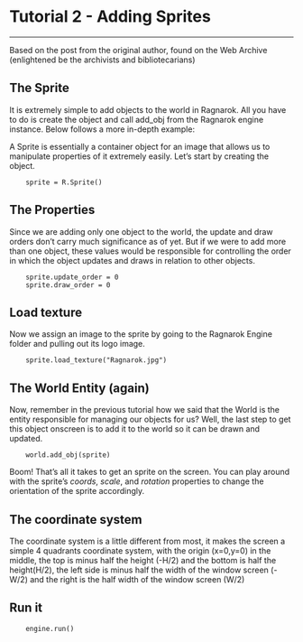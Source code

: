 # Tutorial 2 - Adding Sprites
---

Based on the post from the original author, found on the Web Archive (enlightened be the archivists and bibliotecarians)

## The Sprite

It is extremely simple to add objects to the world in Ragnarok.
All you have to do is create the object and call add_obj from the Ragnarok engine instance.
Below follows a more in-depth example:

A Sprite is essentially a container object for an image that allows us to manipulate properties of it extremely easily.
Let’s start by creating the object.

```
    sprite = R.Sprite()
```

## The Properties

Since we are adding only one object to the world, the update and draw orders don’t carry much significance as of yet.
But if we were to add more than one object, these values would be responsible for controlling the order in which the
object updates and draws in relation to other objects.

```
    sprite.update_order = 0
    sprite.draw_order = 0
```

## Load texture

Now we assign an image to the sprite by going to the Ragnarok Engine folder and pulling out its logo image.

```
    sprite.load_texture("Ragnarok.jpg")
```

## The World Entity (again)

Now, remember in the previous tutorial how we said that the World is the entity responsible for
managing our objects for us? Well, the last step to get this object onscreen is to
add it to the world so it can be drawn and updated.

```
    world.add_obj(sprite)
```

Boom! That’s all it takes to get an sprite on the screen.
You can play around with the sprite’s *coords*, *scale*, and *rotation* properties to change the orientation of the
sprite accordingly.

## The coordinate system

The coordinate system is a little different from most, it makes the screen a simple 4 quadrants coordinate system,
with the origin (x=0,y=0) in the middle, the top is minus half the height (-H/2) and the bottom is half the height(H/2),
the left side is minus half the width of the window screen (-W/2) and the right is the half width of the window
screen (W/2)

## Run it

```
    engine.run()
```